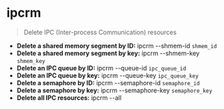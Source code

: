 # ipcrm
> Delete IPC (Inter-process Communication) resources
- **Delete a shared memory segment by ID:**
ipcrm --shmem-id `shmem_id`
- **Delete a shared memory segment by key:**
ipcrm --shmem-key `shmem_key`
- **Delete an IPC queue by ID:**
ipcrm --queue-id `ipc_queue_id`
- **Delete an IPC queue by key:**
ipcrm --queue-key `ipc_queue_key`
- **Delete a semaphore by ID:**
ipcrm --semaphore-id `semaphore_id`
- **Delete a semaphore by key:**
ipcrm --semaphore-key `semaphore_key`
- **Delete all IPC resources:**
ipcrm --all
